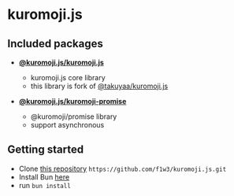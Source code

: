 # kuromoji.js

## Included packages

- **[@kuromoji.js/kuromoji.js](./kuromoji.js)**

  - kuromoji.js core library
  - this library is fork of [@takuyaa/kuromoji.js](https://github.com/takuyaa/kuromoji.js)

- **[@kuromoji.js/kuromoji-promise](./kuromoji-promise)**

  - @kuromoji/promise library
  - support asynchronous

## Getting started

- Clone [this repository](https://github.com/f1w3/kuromoji.js) `https://github.com/f1w3/kuromoji.js.git`
- Install Bun [here](https://bun.sh/)
- run `bun install`
